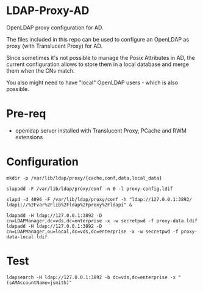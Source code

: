 # LDAP-Proxy-AD
OpenLDAP proxy configuration for AD.

The files included in this repo can be used to configure an OpenLDAP as proxy (with Translucent Proxy) for AD.

Since sometimes it's not possible to manage the Posix Attributes in AD, the current configuration allows to store them in a local database and merge them when the CNs match.

You also might need to have "local" OpenLDAP users - which is also possible.

# Pre-req
 - openldap server installed with Translucent Proxy, PCache and RWM extensions

# Configuration

```
mkdir -p /var/lib/ldap/proxy/{cache,conf,data,local_data}

slapadd -F /var/lib/ldap/proxy/conf -n 0 -l proxy-config.ldif

slapd -d 4096 -F /var/lib/ldap/proxy/conf -h "ldap://127.0.0.1:3892/ ldapi://%2Fvar%2Flib%2Fldap%2Fproxy%2Fldapi" &

ldapadd -H ldap://127.0.0.1:3892 -D cn=LDAPManager,dc=vds,dc=enterprise -x -w secretpwd -f proxy-data.ldif
ldapadd -H ldap://127.0.0.1:3892 -D cn=LDAPManager,ou=local,dc=vds,dc=enterprise -x -w secretpwd -f proxy-data-local.ldif
```

# Test
```
ldapsearch -H ldap://127.0.0.1:3892 -b dc=vds,dc=enterprise -x "(sAMAccountName=jsmith)"

```
